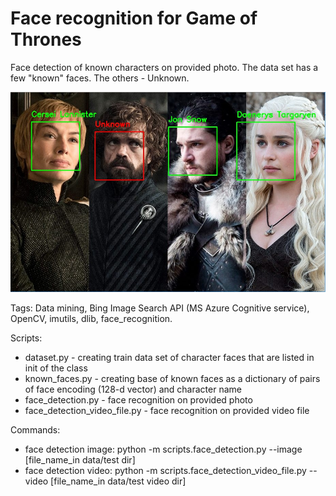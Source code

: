 # Face recognition for Game of Thrones  
Face detection of known characters on provided photo. The data set has a few "known" faces.
The others - Unknown. 

![Face recognition for Game of Thrones on image](https://github.com/evgen-ryzhkov/computer_vision/blob/master/face_recognition_game_of_thrones/prtn_screens/screenshot_1.jpg)
 
Tags: Data mining, Bing Image Search API (MS Azure Cognitive service), OpenCV, imutils, dlib, face_recognition.

Scripts:
- dataset.py - creating train data set of character faces that are listed in init of the class
- known_faces.py - creating base of known faces as a dictionary of pairs of face encoding (128-d vector) and character name
- face_detection.py - face recognition on provided photo
- face_detection_video_file.py - face recognition on provided video file

Commands:
- face detection image: python -m scripts.face_detection.py --image [file_name_in data/test dir]
- face detection video: python -m scripts.face_detection_video_file.py --video [file_name_in data/test video dir]
 
